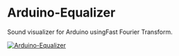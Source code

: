 # Arduino-Equalizer
Sound visualizer for Arduino usingFast Fourier Transform.

[![Arduino-Equalizer](https://i.ytimg.com/vi/MUT3m4J2BHs/hq720.jpg?sqp=-oaymwEcCOgCEMoBSFXyq4qpAw4IARUAAIhCGAFwAcABBg==&rs=AOn4CLCKiDnncXDBO2Y-b5eMjszGSYY0pA)](https://www.youtube.com/watch?v=MUT3m4J2BHs)
